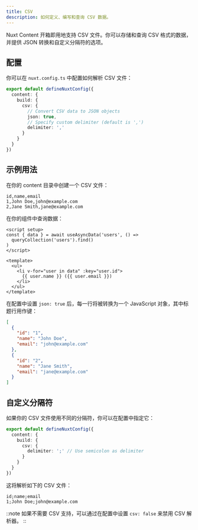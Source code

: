 ```yaml
---
title: CSV
description: 如何定义、编写和查询 CSV 数据。
---
```


Nuxt Content 开箱即用地支持 CSV 文件。你可以存储和查询 CSV 格式的数据，并提供 JSON 转换和自定义分隔符的选项。

## 配置

你可以在 `nuxt.config.ts` 中配置如何解析 CSV 文件：

```ts [nuxt.config.ts]
export default defineNuxtConfig({
  content: {
    build: {
      csv: {
        // Convert CSV data to JSON objects
        json: true,
        // Specify custom delimiter (default is ',')
        delimiter: ','
      }
    }
  }
})
```

## 示例用法

在你的 content 目录中创建一个 CSV 文件：

```csv [content/users.csv]
id,name,email
1,John Doe,john@example.com
2,Jane Smith,jane@example.com
```

在你的组件中查询数据：

```vue
<script setup>
const { data } = await useAsyncData('users', () => 
  queryCollection('users').find()
)
</script>

<template>
  <ul>
    <li v-for="user in data" :key="user.id">
      {{ user.name }} ({{ user.email }})
    </li>
  </ul>
</template>
```

在配置中设置 `json: true` 后，每一行将被转换为一个 JavaScript 对象，其中标题行用作键：

```json
[
  {
    "id": "1",
    "name": "John Doe",
    "email": "john@example.com"
  },
  {
    "id": "2",
    "name": "Jane Smith",
    "email": "jane@example.com"
  }
]
```

## 自定义分隔符

如果你的 CSV 文件使用不同的分隔符，你可以在配置中指定它：

```ts [nuxt.config.ts]
export default defineNuxtConfig({
  content: {
    build: {
      csv: {
        delimiter: ';' // Use semicolon as delimiter
      }
    }
  }
})
```

这将解析如下的 CSV 文件：

```csv
id;name;email
1;John Doe;john@example.com
```

::note
如果不需要 CSV 支持，可以通过在配置中设置 `csv: false` 来禁用 CSV 解析器。
:: 
